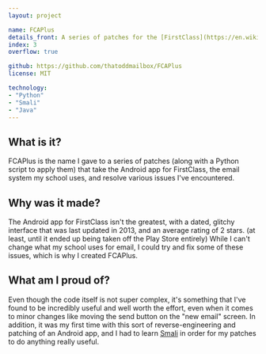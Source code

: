 ```yaml
---
layout: project

name: FCAPlus
details_front: A series of patches for the [FirstClass](https://en.wikipedia.org/wiki/FirstClass){:target="_blank"}{:rel="noopener noreferrer"} Android app that improve the app's usability and fix various bugs.
index: 3
overflow: true

github: https://github.com/thatoddmailbox/FCAPlus
license: MIT

technology:
- "Python"
- "Smali"
- "Java"
---
```

## What is it?
FCAPlus is the name I gave to a series of patches (along with a Python script to apply them) that take the Android app for FirstClass, the email system my school uses, and resolve various issues I've encountered.

## Why was it made?
The Android app for FirstClass isn't the greatest, with a dated, glitchy interface that was last updated in 2013, and an average rating of 2 stars. (at least, until it ended up being taken off the Play Store entirely) While I can't change what my school uses for email, I could try and fix some of these issues, which is why I created FCAPlus.

## What am I proud of?
Even though the code itself is not super complex, it's something that I've found to be incredibly useful and well worth the effort, even when it comes to minor changes like moving the send button on the "new email" screen. In addition, it was my first time with this sort of reverse-engineering and patching of an Android app, and I had to learn [Smali](https://github.com/JesusFreke/smali) in order for my patches to do anything really useful.